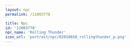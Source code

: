 ```yaml
---
layout: npc
permalink: /11003778

title: Npc
id: '11003778'
npc_name: 'Rolling Thunder'
icon_url: 'portrait/npc/02010010_rollingthunder_p.png'
---
```

